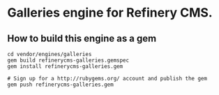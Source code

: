 # Galleries engine for Refinery CMS.

## How to build this engine as a gem

    cd vendor/engines/galleries
    gem build refinerycms-galleries.gemspec
    gem install refinerycms-galleries.gem
    
    # Sign up for a http://rubygems.org/ account and publish the gem
    gem push refinerycms-galleries.gem